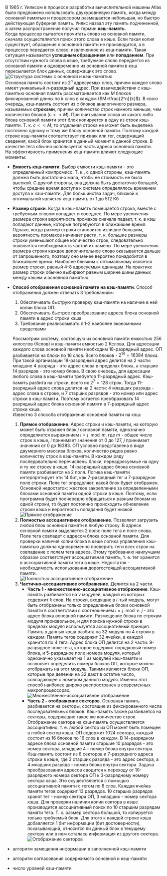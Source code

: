 В 1965 г. Уилксом в процессе разработки вычислительной машины Atlas было предложено использовать двухуровневую память, когда между основной памятью и процессором размещается небольшая, но быстро действующая буферная память. Уилкс назвал эту память подчиненной, а затем распространение получил термин **кэш-память**.  
Когда процессор пытается прочитать слово из основной памяти, сначала осуществляется поиск этого слова в кэше. Если такая копия существует, обращение к основной памяти не производится, а в процессор передается слово, извлеченное из кэш-памяти. Такая ситуация называется **успешным обращением** или **попаданием**. При отсутствии нужного слова в кэше, требуемое слово передается из основной памяти и одновременно из основной памяти в кэш пересылается блок данных, содержащих это слово.  
![Структура системы с основной и кэш-памятью](../Pictures/06_01.%20Структура%20системы%20с%20основной%20и%20кэш-памятью.png)  
Основная память состоит из $2^n$ адресуемых слов, причем каждое слово имеет уникальный $n$-разрядный адрес. При взаимодействии с кэш-памятью основная память рассматривается как $M$ блоков фиксированной длины по $k$ слов в каждом ($M=\frac{2^n}{k}$). В свою очередь, кэш-память состоит из $c$ блоков аналогичного размера, называемых **строками**, причем количество строк намного меньше, чем количество блоков ($c<<M$). При считывании слова из какого либо блока основной памяти этот блок копируется в одну из строк кэш-памяти. Т. к. $c<<M$, то отдельная строка не может быть выделена постоянно одному и тому же блоку основной памяти. Поэтому каждой строке кэш-памяти соответствует признак или тег, содержащий сведения, какой блок хранится в данный момент в данной строке. В качестве тега обычно используется часть адреса основной памяти.  
На эффективность применения кэш-памяти влияют следующие моменты:
- **Емкость кэш-памяти**. Выбор емкости кэш-памяти - это определенный компромисс. Т. к., с одной стороны, кэш-память должна быть достаточно мала, чтобы ее стоимость не была высокой. С другой стороны, она должна быть достаточно большой, чтобы среднее время доступа к системе определялось временем доступа к кэш-памяти. Для большинства задач, близкой к оптимальной является кэш-память от 1 до 512 Кб
- **Размер строки**. Когда в кэш-память помещается строка, вместе с требуемым словом попадает и соседнее. По мере увеличения размера строки вероятность промахов сначала падает, т. к. в кэш попадают данные, которые потребуются в ближайшее время. Однако, когда размер строки становится излишне большим, вероятность промахов начинает расти, т. к. большие размеры строки уменьшают общее количество строк, следовательно появляется необходимость частой их замены. По мере увеличения размера строки каждое дополнительное слово оказывается дальше от запрошенного, поэтому оно менее вероятно понадобится в ближайшее время. Наиболее близким к оптимальному является размер строки, равный 4-8 адресуемым единицам. На практике размер строки обычно выбирают равным ширине шины данных между кэшем и основной памятью.
- **Способ отображения основной памяти на кэш-памяти**. Способ отображения должен отвечать 3 требованиям:
	1. Обеспечивать быструю проверку кэш-памяти на наличие в ней копии блока ОП.
	2. Обеспечивать быстрое преобразование адреса блока основной памяти в адрес строки кэша
	3. Требование реализовывать п.1-2 наиболее экономными средствами
	  
	Рассмотрим систему, состоящую из основной памяти емкостью 256 килослов (Кслов) и кэш-памяти емкостью 2 Кслова. Для адресации каждого слова основной памяти необходим 18-разрядный адрес. ОП разбивается на блоки по 16 слов. Всего блоков - $2^{14}=16384$ блока. При такой организации 18-разрядный адрес делится на 2 части: младшие 4 разряда - это адрес слова в пределах блока, а старшие 14 разрядов - это номер блока. В свою очередь, для адресации любого слова в кэш-памяти требуется 11-разрядный адрес. Кэш-память разбита на строки, всего их $2^7=128$ строк. Тогда 11-разрядный адрес слова делится на 2 части: 4 младших разряда - адрес слова в строке, и 7 старших разрядов - это номер или адрес строки в кэш-памяти. Поэтому остается преобразовать 14 разрядный адрес блока основной памяти в 7-разрядный адрес строки кэша.  
	Известно 3 способа отображения основной памяти на кэш:
	1. **Прямое отображение**. Адрес строки и кэш-памяти, на которую может быть отражен блок $j$ основной памяти, однозначно определяется выражением $i=j \mod m$, где $m$ - общее число строк в кэше, $i$ принимает значения от 0 до 127, $j$ принимает значения от 0 до 16383. ОП условно представлена в виде двумерного массива блоков, количество рядов равно количеству строк в кэш-памяти. В каждом ряду последовательно перечислены блоки, переадресуемые на одну и ту же строку в кэше. 14-разрядный адрес блока основной памяти разбивается на 2 поля. Логика кэш-памяти интерпретирует эти 14 бит, как 7-разрядный тег и 7-разрядное поле строки. Поле тег определяет, какой блок будет отображен. Основной недостаток: жесткое закрепление за определенными блоками основной памяти одной строки в кэше. Поэтому, если программа будет поочередно обращаться к разным блокам из одной строки, то будет постоянно происходить обновление строки кэша и вероятность попадания будет низкой.  
		![Прямое отображение](../Pictures/06_02.%20Прямое%20отображение.png)
	2. **Полностью ассоциативное отображение**. Позволяет загрузить любой блок основной памяти в любую строку. В адресе основной памяти выделяется 2 поля: поле тега и поле слова. Поле тега совпадет с адресом блока основной памяти. Для проверки наличия копии блока в кэше логика управления кэш-памятью должна одновременно проверить теги всех строк на совпадение с полем тега адреса. Этому требованию наилучшим образом соответствует ассоциативная память, т. е. тег хранится в ассоциативной памяти тега в кэше. Недостаток - необходимость использования дорогостоящей ассоциативной памяти.  
		![Полностью ассоциативное отображение](../Pictures/06_03.%20Полностью%20ассоциативное%20отображение.png)
	3. **Частично-ассоциативное отображение**. Делится на 2 части.  
		- **Часть 1 - множественно-ассоциативное отображение**. Кэш-память разбивается на $v$ модулей, каждый из которых содержит $k$ слов. На строки, входящие в $i$-тый модуль, могут быть отображены только определенные блоки основной памяти в соответствии с соотношением $i=j\mod v$. $j$ - это адрес блока основной памяти. Размещение блока по строкам модуля произвольное, и для поиска нужной строки в пределах модуля используется ассоциативный принцип. Память в данных кэша разбита на 32 модуля по 4 строки в каждом. Память тегов содержит 32 ячейки, в каждой хранится по 4 тега. Адрес блока ОП делится на 2 части: 9-разрядное поле тега, которое содержит порядковый номер блока, и 5-разрядное поле номера модуля, который однозначно указывает на 1 из модулей кэш-памяти и позволяет определить номера блоков ОП, которые можно отображать на этот модуль. Такими являются блоки ОП, которые при делении на 32 дают в остатке число, совпадающее с номером данного модуля. Именно этот способ наиболее широко распространен в современных микропроцессорах.
			![Множественно-ассоциативное отображение](../Pictures/06_04.%20Множественно-ассоциативное%20отображение.png)
		- **Часть 2 - отображение секторов**. Основная память разбивается на секторы, состоящие из фиксированного числа последовательных блоков. Кэш-память также разбивается на секторы, содержащие такое же количество строк. Отображение сектора на кэш-память осуществляется ассоциативно, т. е. любой сектор из ОП может быть помещен в любой сектор кэша. ОП содержит 1024 сектора, каждый состоит из 16 блоков по 16 слов в каждом. В 14-разрядном адресе блока основной памяти старшие 10 разрядов - это номер сектора, младшие 4 - номер блока внутри сектора. Кэш-память состоит из 8 секторов и 7-разрядного адреса строки в кэше, где 3 старших разряда - это адрес сектора, а 4 младших разряда - номер блока внутри сектора. Задача преобразования адресов сводится к переходу от 10-разрядного номера сектора ОП к 3-разрядному номеру сектора кэша. Это осуществляется с помощью ассоциативной памяти с тегом по 8 слов. Каждая ячейка памяти тегов содержит 13 разрядов. 10 старших разрядов хранят тег - номер сектора ОП, 3 младших - номер сектора кэша. Для проверки наличия копии сектора в кэше производится ассоциативный поиск по 10 старшим разрядам памяти тега. Т. к. размер сектора большой, то копируется только требуемый блок. Для этого к каждой строке кэша добавляется 1 бит информации (бит достоверности), показывающий, относится ли данный блок к текущему сектору или в нем осталась информация из другого сектора.  
			![Отображение секторов](../Pictures/06_05.%20Отображение%20секторов.png)
- алгоритм замещения информации в заполненной кэш-памяти
- алгоритм согласования содержимого основной и кэш-памяти
- число уровней кэш-памяти